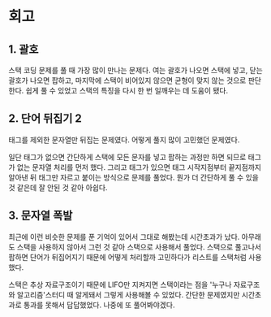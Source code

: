 # 회고
## 1. 괄호
스택 코딩 문제를 풀 때 가장 많이 만나는 문제다. 
여는 괄호가 나오면 스택에 넣고, 닫는 괄호가 나오면 팝하고, 마지막에 스택이 비어있지 않으면 균형이 맞지 않는 것으로 판단한다.
쉽게 풀 수 있었고 스택의 특징을 다시 한 번 일깨우는 데 도움이 됐다.

## 2. 단어 뒤집기 2
태그를 제외한 문자열만 뒤집는 문제였다. 어떻게 풀지 많이 고민했던 문제였다.

일단 태그가 없으면 간단하게 스택에 모든 문자를 넣고 팝하는 과정만 하면 되므로 태그가 없는 문자열 처리를 먼저 했다.
그리고 태그가 있으면 태그 시작지점부터 끝지점까지 알아낸 뒤 태그만 자르고 붙이는 방식으로 문제를 풀었다.
뭔가 더 간단하게 풀 수 있을 것 같은데 잘 안된 것 같아 아쉽다.

## 3. 문자열 폭발
최근에 이런 비슷한 문제를 푼 기억이 있어서 그대로 해봤는데 시간초과가 났다. 아무래도 스택을 사용하지 않아서 그런 것 같아 스택으로 사용해서 풀었다.
스택으로 풀고나서 팝하면 단어가 뒤집어지기 때문에 어떻게 처리할까 고민하다가 리스트를 스택처럼 사용했다.

스택은 추상 자료구조이기 때문에 LIFO만 지켜지면 스택이라는 점을 '누구나 자료구조와 알고리즘'스터디 때 알게돼서 그렇게 사용해볼 수 있었다.
간단한 문제였지만 시간초과로 통과를 못해서 답답했었다. 
나중에 또 풀어봐야겠다.
